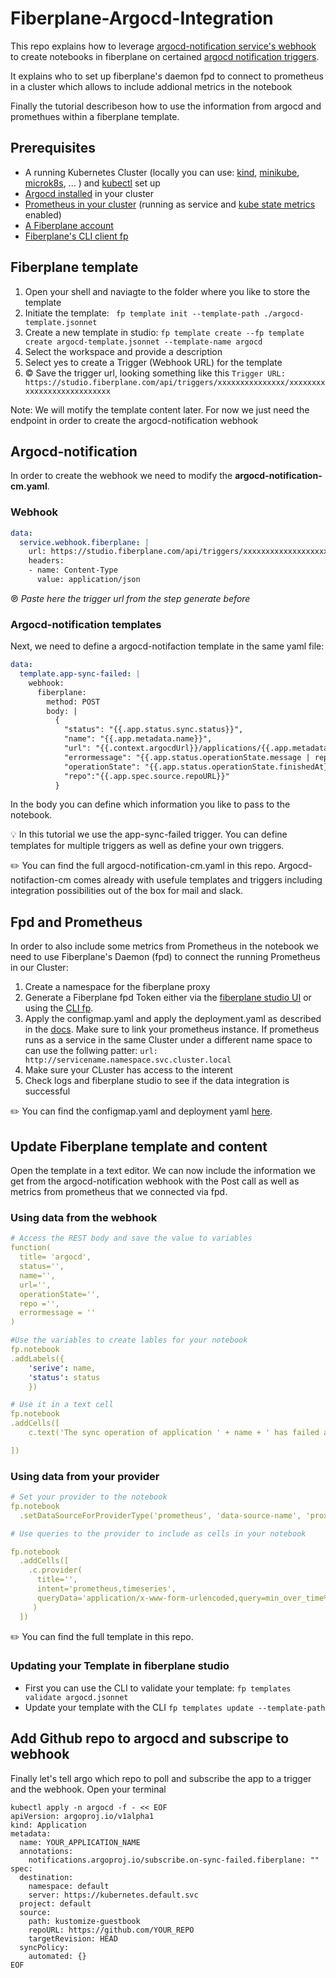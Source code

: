 # Fiberplane-Argocd-Integration
This repo explains how to leverage [argocd-notification service's webhook](https://argocd-notifications.readthedocs.io/en/stable/services/webhook/) to create notebooks in fiberplane on certained [argocd notification triggers](https://argocd-notifications.readthedocs.io/en/stable/triggers/). 

It explains who to set up fiberplane's daemon fpd to connect to prometheus in a cluster which allows to include addional metrics in the notebook

Finally the tutorial describeson how to use the information from argocd and promethues within a fiberplane template.

## Prerequisites
- A running Kubernetes Cluster (locally you can use: [kind](https://kind.sigs.k8s.io/), [minikube](https://minikube.sigs.k8s.io/docs/start/), [microk8s](https://microk8s.io/), ... ) and [kubectl](https://kubernetes.io/docs/tasks/tools/) set up
- [Argocd installed](https://argo-cd.readthedocs.io/en/stable/getting_started/) in your cluster
- [Prometheus in your cluster](https://devopscube.com/setup-prometheus-monitoring-on-kubernetes/) (running as service and [kube state metrics](https://devopscube.com/setup-kube-state-metrics/) enabled)
- [A Fiberplane account](https://studio.fiberplane.com/) 
- [Fiberplane's CLI client fp](https://docs.fiberplane.com/docs/cli)

## Fiberplane template
1. Open your shell and naviagte to the folder where you like to store the template
2. Initiate the template: ```
fp template init --template-path ./argocd-template.jsonnet```
3. Create a new template in studio: ```fp template create --fp template create argocd-template.jsonnet --template-name argocd ```
4. Select the workspace and provide a description
5. Select yes to create a Trigger (Webhook URL) for the template
6. © Save the trigger url, looking something like this ``` Trigger URL:  https://studio.fiberplane.com/api/triggers/xxxxxxxxxxxxxxx/xxxxxxxxxxxxxxxxxxxxxxxxxxx ```

Note: We will motify the template content later. For now we just need the endpoint in order to create the argocd-notification webhook

## Argocd-notification
In order to create the webhook we need to modify the **argocd-notification-cm.yaml**. 

### Webhook

```yaml
data:
  service.webhook.fiberplane: |
    url: https://studio.fiberplane.com/api/triggers/xxxxxxxxxxxxxxxxxxxxxxxxxx
    headers:
    - name: Content-Type
      value: application/json
```

℗ *Paste here the trigger url from the step generate before*

### Argocd-notification templates

Next, we need to define a argocd-notifaction template in the same yaml file: 

```yaml
data:
  template.app-sync-failed: |
    webhook:
      fiberplane:
        method: POST
        body: |
          {
            "status": "{{.app.status.sync.status}}",
            "name": "{{.app.metadata.name}}",
            "url": "{{.context.argocdUrl}}/applications/{{.app.metadata.name}}?operation=true",
            "errormessage": "{{.app.status.operationState.message | replace "\"" "\\\""}}",
            "operationState": "{{.app.status.operationState.finishedAt}}",
            "repo":"{{.app.spec.source.repoURL}}"
          }

```

In the body you can define which information you like to pass to the notebook. 

💡 In this tutorial we use the app-sync-failed trigger. You can define templates for multiple triggers as well as define your own triggers. 

✏️ You can find the full argocd-notification-cm.yaml in this repo. Argocd-notifaction-cm comes already with usefule templates and triggers including integration possibilities out of the box for mail and slack. 

## Fpd and Prometheus
In order to also include some metrics from Prometheus in the notebook we need to use Fiberplane's Daemon (fpd) to connect the running Prometheus in our Cluster: 

1. Create a namespace for the fiberplane proxy
2. Generate a Fiberplane fpd Token either via the [fiberplane studio UI](https://docs.fiberplane.com/docs/deploy-to-kubernetes#generate-an-fpd-api-token-in-the-studio) or using the [CLI fp](https://docs.fiberplane.com/docs/quickstart#generate-a-daemon-api-token-using-the-cli).
3. Apply the configmap.yaml and apply the deployment.yaml as described in the [docs](https://docs.fiberplane.com/docs/deploy-to-kubernetes). Make sure to link your prometheus instance. If prometheus runs as a service in the same Cluster under a different name space to can use the follwing patter: ``` url: http://servicename.namespace.svc.cluster.local ```
4. Make sure your CLuster has access to the interent
5. Check logs and fiberplane studio to see if the data integration is successful 

✏️ You can find the configmap.yaml and deployment yaml [here](https://github.com/fiberplane/quickstart/tree/main/proxy-kubernetes). 


## Update Fiberplane template and content
Open the template in a text editor. We can now include the information we get from the argocd-notification webhook with the Post call as well as metrics from prometheus that we connected via fpd. 

### Using data from the webhook

```yaml
# Access the REST body and save the value to variables
function(
  title= 'argocd',
  status='',
  name='',
  url='',
  operationState='',
  repo ='',
  errormessage = ''
)

#Use the variables to create lables for your notebook
fp.notebook
.addLabels({
    'serive': name,
    'status': status 
    })

# Use it in a text cell
fp.notebook
.addCells([
    c.text('The sync operation of application ' + name + ' has failed at ' + operationState),

])

```


### Using data from your provider

```yaml
# Set your provider to the notebook
fp.notebook
  .setDataSourceForProviderType('prometheus', 'data-source-name', 'proxy-name')

# Use queries to the provider to include as cells in your notebook

fp.notebook
  .addCells([
    .c.provider(
      title='',
      intent='prometheus,timeseries',
      queryData='application/x-www-form-urlencoded,query=min_over_time%28sum+by+%28namespace%2C+pod%29+%28kube_pod_status_phase%7Bphase%3D%7E%22Pending%7CUnknown%7CFailed%22%7D%29%5B15m%3A1m%5D%29+%3E+0',
     )
  ])

```
✏️ You can find the full template in this repo. 

### Updating your Template in fiberplane studio

* First you can use the CLI to validate your template: ``` fp templates validate argocd.jsonnet ``` 
* Update your template with the CLI ``` fp templates update --template-path ```


## Add Github repo to argocd and subscripe to webhook
Finally let's tell argo which repo to poll and subscribe the app to a trigger and the webhook. Open your terminal

```
kubectl apply -n argocd -f - << EOF
apiVersion: argoproj.io/v1alpha1
kind: Application
metadata:
  name: YOUR_APPLICATION_NAME
  annotations:
    notifications.argoproj.io/subscribe.on-sync-failed.fiberplane: ""
spec:
  destination:
    namespace: default
    server: https://kubernetes.default.svc
  project: default
  source:
    path: kustomize-guestbook
    repoURL: https://github.com/YOUR_REPO
    targetRevision: HEAD
  syncPolicy:
    automated: {}
EOF

```

